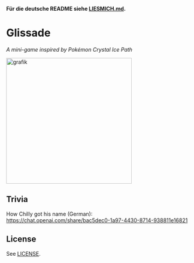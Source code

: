 **Für die deutsche README siehe [LIESMICH.md](LIESMICH.md).**

# Glissade

*A mini-game inspired by Pokémon Crystal Ice Path*

<img width="335" alt="grafik" src="https://github.com/user-attachments/assets/0043d852-0d2d-4b6e-bd4c-e1beafba8aa1" />


## Trivia

How Chilly got his name (German): https://chat.openai.com/share/bac5dec0-1a97-4430-8714-938811e16821 

## License

See [LICENSE](LICENSE).
